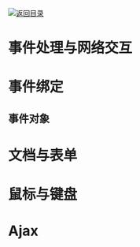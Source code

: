 [![返回目录](https://i.postimg.cc/50XLzC7C/image.png)](https://github.com/wx-chevalier/Web-Series)

# 事件处理与网络交互

# 事件绑定

## 事件对象

# 文档与表单

# 鼠标与键盘

# Ajax
